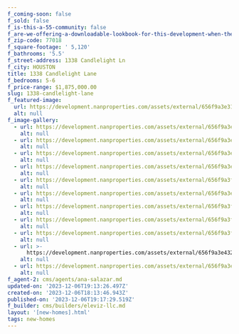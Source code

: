 ```yaml
---
f_coming-soon: false
f_sold: false
f_is-this-a-55-community: false
f_are-we-offering-a-downloadable-lookbook-for-this-development-when-they-submit-their-contact-info: false
f_zip-code: 77018
f_square-footage: ' 5,120'
f_bathrooms: '5.5'
f_street-address: 1338 Candlelight Ln
f_city: HOUSTON
title: 1338 Candlelight Lane
f_bedrooms: 5-6
f_price-range: $1,875,000.00
slug: 1338-candlelight-lane
f_featured-image:
  url: https://development.nanproperties.com/assets/external/656f9a3e31f7ca79d345e248_render20exterior20rev201201.jpg
  alt: null
f_image-gallery:
  - url: https://development.nanproperties.com/assets/external/656f9a3e0314c826ec2e22b0_1-living20room201.jpg
    alt: null
  - url: https://development.nanproperties.com/assets/external/656f9a3e0314c826ec2e22b0_1-living20room201.jpg
    alt: null
  - url: https://development.nanproperties.com/assets/external/656f9a3eb3458b6d0cd4fc55_2-kitchen.jpg
    alt: null
  - url: https://development.nanproperties.com/assets/external/656f9a3e2257651054312206_3-dinning20area.jpg
    alt: null
  - url: https://development.nanproperties.com/assets/external/656f9a3fb3458b6d0cd4fc66_4-dining20area.jpg
    alt: null
  - url: https://development.nanproperties.com/assets/external/656f9a3e22576510543121e6_5-master20bedroom.jpg
    alt: null
  - url: https://development.nanproperties.com/assets/external/656f9a3f4321aa51f0616a67_6-master20bedroom.jpg
    alt: null
  - url: https://development.nanproperties.com/assets/external/656f9a3fdc6a2153201d16af_7-20outdoor20swimming20pool.jpg
    alt: null
  - url: https://development.nanproperties.com/assets/external/656f9a3fc50dc60c37e1adfd_8-pergola.jpg
    alt: null
  - url: >-
      https://development.nanproperties.com/assets/external/656f9a3e4321aa51f061697e_render20exterior20220rev201201.jpg
    alt: null
  - url: https://development.nanproperties.com/assets/external/656f9a3e31f7ca79d345e248_render20exterior20rev201201.jpg
    alt: null
f_agent-2: cms/agents/ana-salazar.md
updated-on: '2023-12-06T19:13:26.497Z'
created-on: '2023-12-06T18:13:46.943Z'
published-on: '2023-12-06T19:17:29.519Z'
f_builder: cms/builders/eleviz-llc.md
layout: '[new-homes].html'
tags: new-homes
---
```



